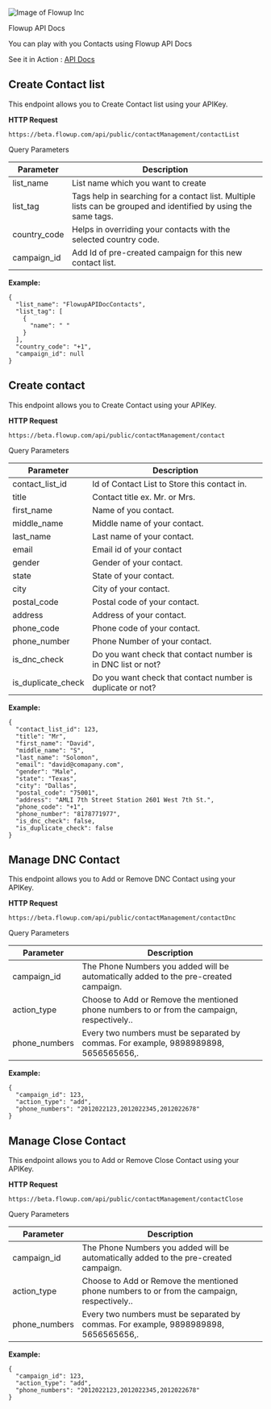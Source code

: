 ![Image of Flowup Inc](https://flowup.com/img/logo-black-github.png)

Flowup API Docs

You can play with you Contacts using Flowup API Docs

See it in Action : [API Docs](https://flowup.com/apidocs?utm_source=github&utm_medium=readme)

## Create Contact list
This endpoint allows you to Create Contact list using your APIKey.

**HTTP Request**
```
https://beta.flowup.com​/api​/public​/contactManagement​/contactList
```

Query Parameters

Parameter | Description
------------ | -------------
list_name | List name which you want to create
list_tag | Tags help in searching for a contact list. Multiple lists can be grouped and identified by using the same tags.
country_code | Helps in overriding your contacts with the selected country code.
campaign_id | Add Id of pre-created campaign for this new contact list.

**Example:**

```
{
  "list_name": "FlowupAPIDocContacts",
  "list_tag": [
    {
      "name": " "
    }
  ],
  "country_code": "+1",
  "campaign_id": null
}
```

## Create contact
This endpoint allows you to Create Contact using your APIKey.

**HTTP Request**
```
https://beta.flowup.com​/​api​/public​/contactManagement​/contact
```

Query Parameters

Parameter | Description
------------ | -------------
contact_list_id | Id of Contact List to Store this contact in.
title | Contact title ex. Mr. or Mrs.
first_name | Name of you contact.
middle_name | Middle name of your contact.
last_name | Last name of your contact.
email | Email id of your contact
gender | Gender of your contact. 
state | State of your contact.
city | City of your contact.
postal_code | Postal code of your contact.
address | Address of your contact.
phone_code | Phone code of your contact.
phone_number | Phone Number of your contact.
is_dnc_check | Do you want check that contact number is in DNC list or not?
is_duplicate_check | Do you want check that contact number is duplicate or not?

**Example:**
```
{
  "contact_list_id": 123,
  "title": "Mr",
  "first_name": "David",
  "middle_name": "S",
  "last_name": "Solomon",
  "email": "david@comapany.com",
  "gender": "Male",
  "state": "Texas",
  "city": "Dallas",
  "postal_code": "75001",
  "address": "AMLI 7th Street Station 2601 West 7th St.",
  "phone_code": "+1",
  "phone_number": "8178771977",
  "is_dnc_check": false,
  "is_duplicate_check": false
}
```

## Manage DNC Contact
This endpoint allows you to Add or Remove DNC Contact using your APIKey.

**HTTP Request**
```
https://beta.flowup.com​/api​/public​/contactManagement​/contactDnc
```

Query Parameters

Parameter | Description
------------ | -------------
campaign_id | The Phone Numbers you added will be automatically added to the pre-created campaign.
action_type | Choose to Add or Remove the mentioned phone numbers to or from the campaign, respectively..
phone_numbers | Every two numbers must be separated by commas. For example, 9898989898, 5656565656,.

**Example:**
```
{
  "campaign_id": 123,
  "action_type": "add",
  "phone_numbers": "2012022123,2012022345,2012022678"
}
```

## Manage Close Contact
This endpoint allows you to Add or Remove Close Contact using your APIKey.

**HTTP Request**
```
https://beta.flowup.com​/​api​/public​/contactManagement​/contactClose
```

Query Parameters

Parameter | Description
------------ | -------------
campaign_id | The Phone Numbers you added will be automatically added to the pre-created campaign.
action_type | Choose to Add or Remove the mentioned phone numbers to or from the campaign, respectively..
phone_numbers | Every two numbers must be separated by commas. For example, 9898989898, 5656565656,.

**Example:**
```
{
  "campaign_id": 123,
  "action_type": "add",
  "phone_numbers": "2012022123,2012022345,2012022678"
}
```